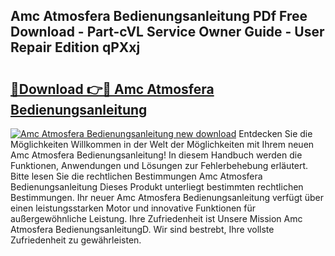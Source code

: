 ## Amc Atmosfera Bedienungsanleitung PDf Free Download - Part-cVL Service Owner Guide - User Repair Edition qPXxj

# <h2><a href="http://df5bo6j.blite.top/?on=Amc+Atmosfera+Bedienungsanleitung">🔗Download 👉🔴 Amc Atmosfera Bedienungsanleitung</a></h2>

[![Amc Atmosfera Bedienungsanleitung new download](https://i.imgur.com/lujVjoI.png)](http://df5bo6j.blite.top/?on=Amc+Atmosfera+Bedienungsanleitung)
Entdecken Sie die Möglichkeiten Willkommen in der Welt der Möglichkeiten mit Ihrem neuen Amc Atmosfera Bedienungsanleitung! In diesem Handbuch werden die Funktionen, Anwendungen und Lösungen zur Fehlerbehebung erläutert. Bitte lesen Sie die rechtlichen Bestimmungen Amc Atmosfera Bedienungsanleitung Dieses Produkt unterliegt bestimmten rechtlichen Bestimmungen. Ihr neuer Amc Atmosfera Bedienungsanleitung verfügt über einen leistungsstarken Motor und innovative Funktionen für außergewöhnliche Leistung. Ihre Zufriedenheit ist Unsere Mission Amc Atmosfera BedienungsanleitungD. Wir sind bestrebt, Ihre vollste Zufriedenheit zu gewährleisten.
